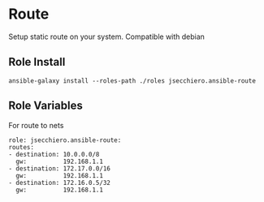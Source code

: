 # Route

Setup static route on your system.
Compatible with debian

## Role Install
```
ansible-galaxy install --roles-path ./roles jsecchiero.ansible-route
```

## Role Variables

For route to nets

```
role: jsecchiero.ansible-route:
routes:
- destination: 10.0.0.0/8
  gw:          192.168.1.1
- destination: 172.17.0.0/16
  gw:          192.168.1.1
- destination: 172.16.0.5/32
  gw:          192.168.1.1
```
